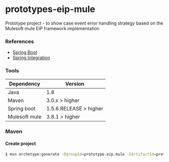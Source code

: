 # prototypes-eip-mule
Prototype project - to show case event error handling strategy based on the Mulesoft mule EIP framework implementation


### References
* [Spring Boot](https://projects.spring.io/spring-boot/)
* [Spring Integration](https://projects.spring.io/spring-integration/)
	
### Tools
| Dependency | Version |
| ------ | ------ |
| Java | 1.8 |
| Maven | 3.0.x > higher |
| Spring boot | 1.5.6.RELEASE > higher |
| Mulesoft mule | 3.8.1 > higher |


### Maven

#### Create project
```sh
$ mvn archetype:generate -DgroupId=prototype.eip.mule -DartifactId=prototype-eip-mule -DarchetypeArtifactId=maven-archetype-quickstart -DinteractiveMode=false
```